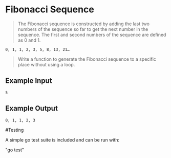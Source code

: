 # Fibonacci Sequence #

> The Fibonacci sequence is constructed by adding the last two numbers of the sequence so far to 
get the next number in the sequence. The first and second numbers of the sequence are
defined as 0 and 1.

    0, 1, 1, 2, 3, 5, 8, 13, 21…

> Write a function to generate the Fibonacci sequence to a specific place without using a loop.

## Example Input ##

    5

## Example Output ##

    0, 1, 1, 2, 3

#Testing

A simple go test suite is included and can be run with:

 "go test"

